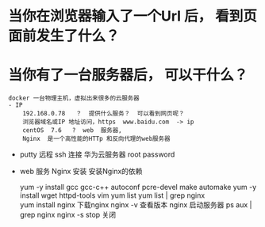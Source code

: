 # 当你在浏览器输入了一个Url 后， 看到页面前发生了什么？


# 当你有了一台服务器后， 可以干什么？
    docker 一台物理主机，虚拟出来很多的云服务器
    - IP
        192.168.0.78   ？  提供什么服务？  可以看到网页呢？
        浏览器域名或IP 地址访问，https  www.baidu.com  -> ip
        centOS  7.6   ?  web  服务器,
        Nginx  是一个高性能的HTTp 和反向代理的web服务器

- putty 远程 ssh 连接 华为云服务器
    root  password
- web 服务   Nginx  安装
    安装Nginx的依赖






    yum -y install gcc  gcc-c++ autoconf pcre-devel make automake
    yum -y install wget httpd-tools vim
    yum list
    yum list | grep nginx  
    yum install nginx  下载nginx
    nginx -v    查看版本
    nginx 启动服务器
    ps aux | grep nginx 
    nginx -s stop  关闭